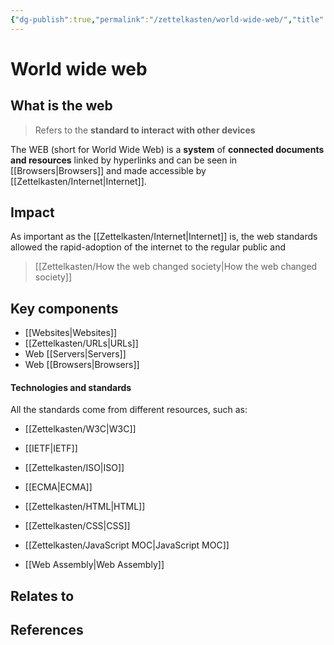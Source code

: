 ```yaml
---
{"dg-publish":true,"permalink":"/zettelkasten/world-wide-web/","title":"Web","tags":["status/todo","core/tech/web-development"],"created":"2023-10-10T12:57:24.115+01:00"}
---
```



# World wide web


## What is the web
>Refers to the **standard to interact with other devices**  

The WEB (short for World Wide Web) is a **system** of **connected documents and resources** linked by hyperlinks and  can be seen in [[Browsers\|Browsers]] and made accessible by [[Zettelkasten/Internet\|Internet]]. 

## Impact 

As important as the [[Zettelkasten/Internet\|Internet]] is, the web standards allowed the rapid-adoption of the internet to the regular public and 

> [[Zettelkasten/How the web changed society\|How the web changed society]]


## Key components
- [[Websites\|Websites]]
- [[Zettelkasten/URLs\|URLs]]
- Web [[Servers\|Servers]]
- Web [[Browsers\|Browsers]]

#### Technologies and standards
All the standards come from different resources, such as:
 - [[Zettelkasten/W3C\|W3C]]
 - [[IETF\|IETF]]
 - [[Zettelkasten/ISO\|ISO]]
 - [[ECMA\|ECMA]]

- [[Zettelkasten/HTML\|HTML]]  
- [[Zettelkasten/CSS\|CSS]]
- [[Zettelkasten/JavaScript MOC\|JavaScript MOC]]
- [[Web Assembly\|Web Assembly]]

## Relates to
## References
